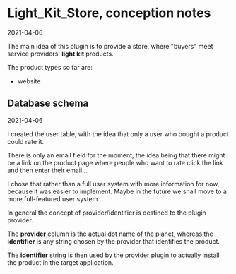 Light_Kit_Store, conception notes
================
2021-04-06


The main idea of this plugin is to provide a store, where "buyers" meet service providers' **light kit** products.


The product types so far are:

- website






Database schema
--------
2021-04-06



I created the user table, with the idea that only a user who bought a product could rate it.

There is only an email field for the moment, the idea being that there might be a link on the product page where people
who want to rate click the link and then enter their email...

I chose that rather than a full user system with more information for now, because it was easier to implement.
Maybe in the future we shall move to a more full-featured user system.



In general the concept of provider/identifier is destined to the plugin provider.

The **provider** column is the actual [dot name](https://github.com/karayabin/universe-snapshot#the-planet-dot-name) of the planet,
whereas the **identifier** is any string chosen by the provider that identifies the product.

The **identifier** string is then used by the provider plugin to actually install the product in the target application.



